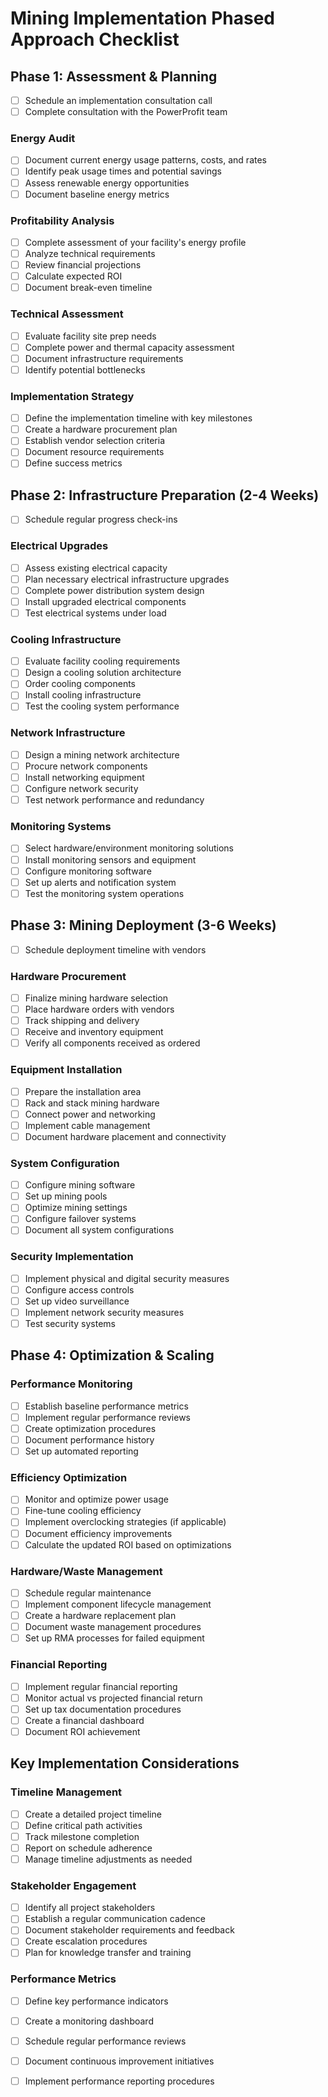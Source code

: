 # Mining Implementation Phased Approach Checklist

## Phase 1: Assessment & Planning

- [ ] Schedule an implementation consultation call  
- [ ] Complete consultation with the PowerProfit team

### Energy Audit

- [ ] Document current energy usage patterns, costs, and rates  
- [ ] Identify peak usage times and potential savings  
- [ ] Assess renewable energy opportunities  
- [ ] Document baseline energy metrics

### Profitability Analysis

- [ ] Complete assessment of your facility's energy profile  
- [ ] Analyze technical requirements  
- [ ] Review financial projections  
- [ ] Calculate expected ROI  
- [ ] Document break-even timeline

### Technical Assessment

- [ ] Evaluate facility site prep needs  
- [ ] Complete power and thermal capacity assessment  
- [ ] Document infrastructure requirements  
- [ ] Identify potential bottlenecks

### Implementation Strategy

- [ ] Define the implementation timeline with key milestones  
- [ ] Create a hardware procurement plan  
- [ ] Establish vendor selection criteria  
- [ ] Document resource requirements  
- [ ] Define success metrics

## Phase 2: Infrastructure Preparation (2-4 Weeks)

- [ ] Schedule regular progress check-ins

### Electrical Upgrades

- [ ] Assess existing electrical capacity  
- [ ] Plan necessary electrical infrastructure upgrades  
- [ ] Complete power distribution system design  
- [ ] Install upgraded electrical components  
- [ ] Test electrical systems under load

### Cooling Infrastructure

- [ ] Evaluate facility cooling requirements  
- [ ] Design a cooling solution architecture  
- [ ] Order cooling components  
- [ ] Install cooling infrastructure  
- [ ] Test the cooling system performance

### Network Infrastructure

- [ ] Design a mining network architecture  
- [ ] Procure network components  
- [ ] Install networking equipment  
- [ ] Configure network security  
- [ ] Test network performance and redundancy

### Monitoring Systems

- [ ] Select hardware/environment monitoring solutions  
- [ ] Install monitoring sensors and equipment  
- [ ] Configure monitoring software  
- [ ] Set up alerts and notification system  
- [ ] Test the monitoring system operations

## Phase 3: Mining Deployment (3-6 Weeks)

- [ ] Schedule deployment timeline with vendors

### Hardware Procurement

- [ ] Finalize mining hardware selection  
- [ ] Place hardware orders with vendors  
- [ ] Track shipping and delivery  
- [ ] Receive and inventory equipment  
- [ ] Verify all components received as ordered

### Equipment Installation

- [ ] Prepare the installation area  
- [ ] Rack and stack mining hardware  
- [ ] Connect power and networking  
- [ ] Implement cable management  
- [ ] Document hardware placement and connectivity

### System Configuration

- [ ] Configure mining software  
- [ ] Set up mining pools  
- [ ] Optimize mining settings  
- [ ] Configure failover systems  
- [ ] Document all system configurations

### Security Implementation

- [ ] Implement physical and digital security measures  
- [ ] Configure access controls  
- [ ] Set up video surveillance  
- [ ] Implement network security measures  
- [ ] Test security systems

## Phase 4: Optimization & Scaling

### Performance Monitoring

- [ ] Establish baseline performance metrics  
- [ ] Implement regular performance reviews  
- [ ] Create optimization procedures  
- [ ] Document performance history  
- [ ] Set up automated reporting

### Efficiency Optimization

- [ ] Monitor and optimize power usage  
- [ ] Fine-tune cooling efficiency  
- [ ] Implement overclocking strategies (if applicable)  
- [ ] Document efficiency improvements  
- [ ] Calculate the updated ROI based on optimizations

### Hardware/Waste Management

- [ ] Schedule regular maintenance  
- [ ] Implement component lifecycle management  
- [ ] Create a hardware replacement plan  
- [ ] Document waste management procedures  
- [ ] Set up RMA processes for failed equipment

### Financial Reporting

- [ ] Implement regular financial reporting  
- [ ] Monitor actual vs projected financial return  
- [ ] Set up tax documentation procedures  
- [ ] Create a financial dashboard  
- [ ] Document ROI achievement

## Key Implementation Considerations

### Timeline Management

- [ ] Create a detailed project timeline  
- [ ] Define critical path activities  
- [ ] Track milestone completion  
- [ ] Report on schedule adherence  
- [ ] Manage timeline adjustments as needed

### Stakeholder Engagement

- [ ] Identify all project stakeholders  
- [ ] Establish a regular communication cadence  
- [ ] Document stakeholder requirements and feedback  
- [ ] Create escalation procedures  
- [ ] Plan for knowledge transfer and training

### Performance Metrics

- [ ] Define key performance indicators  
- [ ] Create a monitoring dashboard  
- [ ] Schedule regular performance reviews  
- [ ] Document continuous improvement initiatives  
- [ ] Implement performance reporting procedures

